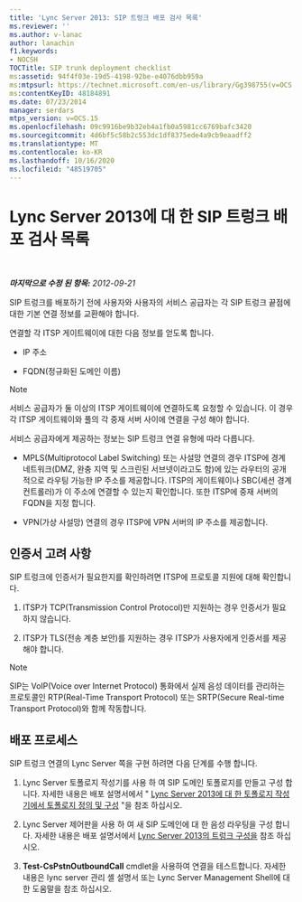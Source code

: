 ```yaml
---
title: 'Lync Server 2013: SIP 트렁크 배포 검사 목록'
ms.reviewer: ''
ms.author: v-lanac
author: lanachin
f1.keywords:
- NOCSH
TOCTitle: SIP trunk deployment checklist
ms:assetid: 94f4f03e-19d5-4198-92be-e4076dbb959a
ms:mtpsurl: https://technet.microsoft.com/en-us/library/Gg398755(v=OCS.15)
ms:contentKeyID: 48184891
ms.date: 07/23/2014
manager: serdars
mtps_version: v=OCS.15
ms.openlocfilehash: 09c9916be9b32eb4a1fb0a5981cc6769bafc3420
ms.sourcegitcommit: 4d6bf5c58b2c553dc1df8375ede4a9cb9eaadff2
ms.translationtype: MT
ms.contentlocale: ko-KR
ms.lasthandoff: 10/16/2020
ms.locfileid: "48519705"
---
```

# <a name="sip-trunk-deployment-checklist-for-lync-server-2013"></a>Lync Server 2013에 대 한 SIP 트렁크 배포 검사 목록

<div data-xmlns="http://www.w3.org/1999/xhtml">

<div class="topic" data-xmlns="http://www.w3.org/1999/xhtml" data-msxsl="urn:schemas-microsoft-com:xslt" data-cs="https://msdn.microsoft.com/">

<div data-asp="https://msdn2.microsoft.com/asp">



</div>

<div id="mainSection">

<div id="mainBody">

<span> </span>

_**마지막으로 수정 된 항목:** 2012-09-21_

SIP 트렁크를 배포하기 전에 사용자와 사용자의 서비스 공급자는 각 SIP 트렁크 끝점에 대한 기본 연결 정보를 교환해야 합니다.

연결할 각 ITSP 게이트웨이에 대한 다음 정보를 얻도록 합니다.

  - IP 주소

  - FQDN(정규화된 도메인 이름)

<div>


> [!NOTE]  
> 서비스 공급자가 둘 이상의 ITSP 게이트웨이에 연결하도록 요청할 수 있습니다. 이 경우 각 ITSP 게이트웨이와 풀의 각 중재 서버 사이에 연결을 구성 해야 합니다.



</div>

서비스 공급자에게 제공하는 정보는 SIP 트렁크 연결 유형에 따라 다릅니다.

  - MPLS(Multiprotocol Label Switching) 또는 사설망 연결의 경우 ITSP에 경계 네트워크(DMZ, 완충 지역 및 스크린된 서브넷이라고도 함)에 있는 라우터의 공개적으로 라우팅 가능한 IP 주소를 제공합니다. ITSP의 게이트웨이나 SBC(세션 경계 컨트롤러)가 이 주소에 연결할 수 있는지 확인합니다. 또한 ITSP에 중재 서버의 FQDN을 지정 합니다.

  - VPN(가상 사설망) 연결의 경우 ITSP에 VPN 서버의 IP 주소를 제공합니다.

<div>

## <a name="certificate-considerations"></a>인증서 고려 사항

SIP 트렁크에 인증서가 필요한지를 확인하려면 ITSP에 프로토콜 지원에 대해 확인합니다.

1.  ITSP가 TCP(Transmission Control Protocol)만 지원하는 경우 인증서가 필요하지 않습니다.

2.  ITSP가 TLS(전송 계층 보안)를 지원하는 경우 ITSP가 사용자에게 인증서를 제공해야 합니다.

<div>


> [!NOTE]  
> SIP는 VoIP(Voice over Internet Protocol) 통화에서 실제 음성 데이터를 관리하는 프로토콜인 RTP(Real-Time Transport Protocol) 또는 SRTP(Secure Real-time Transport Protocol)와 함께 작동합니다.



</div>

</div>

<div>

## <a name="deployment-process"></a>배포 프로세스

SIP 트렁크 연결의 Lync Server 쪽을 구현 하려면 다음 단계를 수행 합니다.

1.  Lync Server 토폴로지 작성기를 사용 하 여 SIP 도메인 토폴로지를 만들고 구성 합니다. 자세한 내용은 배포 설명서에서 " [Lync Server 2013에 대 한 토폴로지 작성기에서 토폴로지 정의 및 구성](lync-server-2013-define-and-configure-a-topology-in-topology-builder.md) "을 참조 하십시오.

2.  Lync Server 제어판을 사용 하 여 새 SIP 도메인에 대 한 음성 라우팅을 구성 합니다. 자세한 내용은 배포 설명서에서 [Lync Server 2013의 트렁크 구성을](lync-server-2013-configuring-trunks.md) 참조 하십시오.

3.  **Test-CsPstnOutboundCall** cmdlet을 사용하여 연결을 테스트합니다. 자세한 내용은 lync server 관리 셸 설명서 또는 Lync Server Management Shell에 대 한 도움말을 참조 하십시오.

</div>

</div>

<span> </span>

</div>

</div>

</div>

